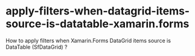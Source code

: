 # apply-filters-when-datagrid-items-source-is-datatable-xamarin.forms
How to apply filters when Xamarin.Forms DataGrid items source is DataTable (SfDataGrid) ?
